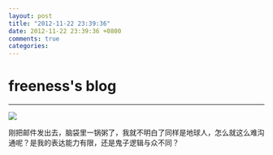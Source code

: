 ```yaml
---
layout: post
title: "2012-11-22 23:39:36"
date: 2012-11-22 23:39:36 +0800
comments: true
categories: 
---
```


# freeness's blog

----------

![](http://okqmqrbgo.bkt.clouddn.com/201211222339361.jpg)

>
刚把邮件发出去，脑袋里一锅粥了，我就不明白了同样是地球人，怎么就这么难沟通呢？是我的表达能力有限，还是鬼子逻辑与众不同？